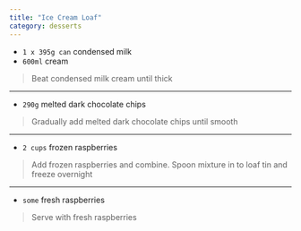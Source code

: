 ```yaml
---
title: "Ice Cream Loaf"
category: desserts
---
```



* `1 x 395g can` condensed milk
* `600ml` cream

> Beat condensed milk cream until thick

---

* `290g` melted dark chocolate chips

> Gradually add melted dark chocolate chips until smooth

---

* `2 cups` frozen raspberries

> Add frozen raspberries and combine. Spoon mixture in to loaf tin and freeze overnight

---

* `some` fresh raspberries

> Serve with fresh raspberries

